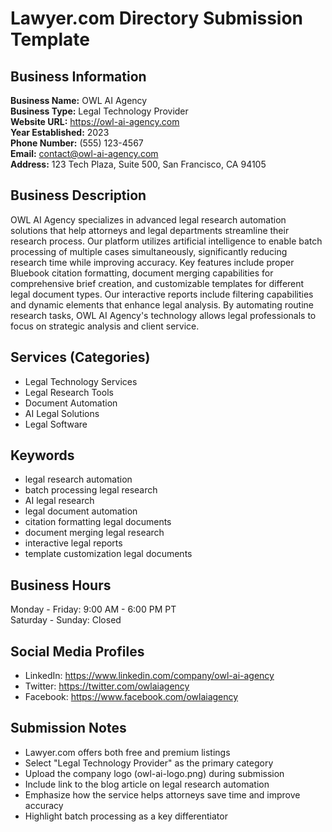 # Lawyer.com Directory Submission Template

## Business Information

**Business Name:** OWL AI Agency  
**Business Type:** Legal Technology Provider  
**Website URL:** https://owl-ai-agency.com  
**Year Established:** 2023  
**Phone Number:** (555) 123-4567  
**Email:** contact@owl-ai-agency.com  
**Address:** 123 Tech Plaza, Suite 500, San Francisco, CA 94105  

## Business Description

OWL AI Agency specializes in advanced legal research automation solutions that help attorneys and legal departments streamline their research process. Our platform utilizes artificial intelligence to enable batch processing of multiple cases simultaneously, significantly reducing research time while improving accuracy. Key features include proper Bluebook citation formatting, document merging capabilities for comprehensive brief creation, and customizable templates for different legal document types. Our interactive reports include filtering capabilities and dynamic elements that enhance legal analysis. By automating routine research tasks, OWL AI Agency's technology allows legal professionals to focus on strategic analysis and client service.

## Services (Categories)

- Legal Technology Services
- Legal Research Tools
- Document Automation
- AI Legal Solutions
- Legal Software

## Keywords

- legal research automation
- batch processing legal research
- AI legal research
- legal document automation
- citation formatting legal documents
- document merging legal research
- interactive legal reports
- template customization legal documents

## Business Hours

Monday - Friday: 9:00 AM - 6:00 PM PT  
Saturday - Sunday: Closed

## Social Media Profiles

- LinkedIn: https://www.linkedin.com/company/owl-ai-agency
- Twitter: https://twitter.com/owlaiagency
- Facebook: https://www.facebook.com/owlaiagency

## Submission Notes

- Lawyer.com offers both free and premium listings
- Select "Legal Technology Provider" as the primary category
- Upload the company logo (owl-ai-logo.png) during submission
- Include link to the blog article on legal research automation
- Emphasize how the service helps attorneys save time and improve accuracy
- Highlight batch processing as a key differentiator
